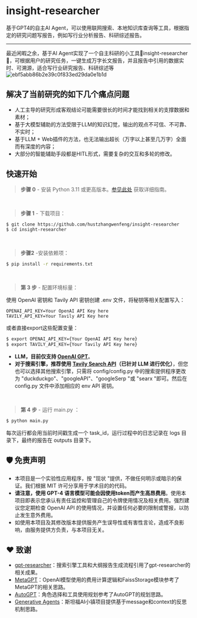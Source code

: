 # insight-researcher
基于GPT4的自主AI Agent，可以使用联网搜索、本地知识库查询等工具，根据指定的研究问题写报告，例如写行业分析报告、科研综述报告。

---

最近闲暇之余，基于AI Agent实现了一个自主科研的小工具🌿insight-researcher🌿，可根据用户的研究任务，一键生成万字长文报告，并且报告中引用的数据实时、可溯源，适合写行业研究报告、科研综述等
![ebf5abb86b2e39c0f833ed29da0e1b1d](https://github.com/hustzhangwenfeng/insight-researcher/assets/18573957/1ca02ab5-5d3a-43fe-8822-a9a3507fd49e)


## 解决了当前研究的如下几个痛点问题
- 人工主导的研究形成客观结论可能需要很长的时间才能找到相关的支撑数据和素材；
- 基于大模型辅助的方法受限于LLM的知识幻觉，输出的观点不可信、不可靠、不实时；
- 基于LLM + Web插件的方法，也无法输出超长（万字以上甚至几万字）全面而有深度的内容；
- 大部分的智能辅助手段都是HITL形式，需要复杂的交互和多轮的修改。

## 快速开始
> **步骤 0** - 安装 Python 3.11 或更高版本。[参见此处](https://www.tutorialsteacher.com/python/install-python) 获取详细指南。

<br />

> **步骤 1** - 下载项目：

```bash
$ git clone https://github.com/hustzhangwenfeng/insight-researcher
$ cd insight-researcher
```

<br />

> **步骤2** -安装依赖项：

```bash
$ pip install -r requirements.txt
```

<br />

> **第 3 步** - 配置环境标量：

使用 OpenAI 密钥和 Tavily API 密钥创建 .env 文件，将秘钥等相关配置写入：

```commandline
OPENAI_API_KEY=Your OpenAI API Key here
TAVILY_API_KEY=Your Tavily API Key here
```

或者直接export这些配置变量：

```bash
$ export OPENAI_API_KEY={Your OpenAI API Key here}
$ export TAVILY_API_KEY={Your Tavily API Key here}
```

- **LLM，目前仅支持 [OpenAI GPT](https://platform.openai.com/docs/guides/gpt)**。
- **对于搜索引擎，推荐使用 [Tavily Search API](https://app.tavily.com)（已针对 LLM 进行优化）**，但您也可以选择其他搜索引擎，只需将 config/config.py 中的搜索提供程序更改为 "duckduckgo"、"googleAPI"、"googleSerp "或 "searx "即可。然后在 config.py 文件中添加相应的 env API 密钥。

<br />

> **第 4 步** - 运行 main.py ：

```bash
$ python main.py
```
每次运行都会用当前时间戳生成一个 task_id，运行过程中的日志记录在 logs 目录下，最终的报告在 outputs 目录下。
<br />

## 🛡 免责声明
- 本项目是一个实验性应用程序，按 "现状 "提供，不做任何明示或暗示的保证。我们根据 MIT 许可分享用于学术目的的代码。
- **请注意，使用 GPT-4 语言模型可能会因使用token而产生高昂费用**。使用本项目即表示您承认有责任监控和管理自己的令牌使用情况及相关费用。强烈建议您定期检查 OpenAI API 的使用情况，并设置任何必要的限制或警报，以防止发生意外费用。
- 如使用本项目及其修改版本提供服务产生误导性或有害性言论，造成不良影响，由服务提供方负责，与本项目无关。

## ❤️ 致谢
- [gpt-researcher](https://github.com/assafelovic/gpt-researcher)：搜索引擎工具和大纲报告生成流程引用了gpt-researcher的相关成果。
- [MetaGPT](https://arxiv.org/abs/2308.00352)：OpenAI模型使用的费用计算逻辑和FaissStorage模块参考了MetaGPT的相关思路。
- [AutoGPT](https://github.com/Significant-Gravitas/AutoGPT)：角色选择和工具使用规划参考了AutoGPT的规划思路。
- [Generative Agents](https://arxiv.org/abs/2304.03442)：斯坦福AI小镇项目提供基于message和context的反思机制思路。

